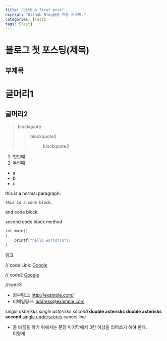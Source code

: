 ```yaml
---
title: "github first post"
excerpt: "Github Blog글을 처음 써보며."
categories: [Test]
tags: [Test]
---
```


블로그 첫 포스팅(제목)
======================

부제목
-----

# 글머리1

## 글머리2


> blockquote
>	> blockquote2
>	>	> blockquote3


1. 첫번째
2. 두번째

- a
 - b
  - c

this is a normal paragraph:

	this is a code block.

end code block.


second code block method

```c
int main()
{
	printf("hello world!\n");
}
```


링크
<!-- 주석 내용-->
// code
Link: [Google][googlelink]

[googlelink]: https://google.com "Go google"

// code2
[Google](https://google.com, "google link")

//code3
- 외부링크: <http://example.com/>
- 이메일링크: <address@example.com>

<!-- 강조 -->
*single asterisks*
_single asterisks second_
**double asterisks**
__double asterisks second__
<U>single underscores</U>
~~cancel line~~


- 줄 바꿈을 하기 위해서는 문장 마지막에서 3칸 이상을 띄어쓰기 해야 한다.   
이렇게
